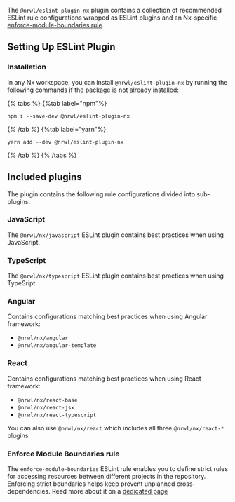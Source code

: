The `@nrwl/eslint-plugin-nx` plugin contains a collection of recommended ESLint rule configurations wrapped as ESLint plugins and an Nx-specific [enforce-module-boundaries rule](#enforce-module-boundaries-rule).

## Setting Up ESLint Plugin

### Installation

In any Nx workspace, you can install `@nrwl/eslint-plugin-nx` by running the following commands if the package is not already installed:

{% tabs %}
{%tab label="npm"%}

```shell
npm i --save-dev @nrwl/eslint-plugin-nx
```

{% /tab %}
{%tab label="yarn"%}

```shell
yarn add --dev @nrwl/eslint-plugin-nx
```

{% /tab %}
{% /tabs %}

## Included plugins

The plugin contains the following rule configurations divided into sub-plugins.

### JavaScript

The `@nrwl/nx/javascript` ESLint plugin contains best practices when using JavaScript.

### TypeScript

The `@nrwl/nx/typescript` ESLint plugin contains best practices when using TypeSript.

### Angular

Contains configurations matching best practices when using Angular framework:

- `@nrwl/nx/angular`
- `@nrwl/nx/angular-template`

### React

Contains configurations matching best practices when using React framework:

- `@nrwl/nx/react-base`
- `@nrwl/nx/react-jsx`
- `@nrwl/nx/react-typescript`

You can also use `@nrwl/nx/react` which includes all three `@nrwl/nx/react-*` plugins

### Enforce Module Boundaries rule

The `enforce-module-boundaries` ESLint rule enables you to define strict rules for accessing resources between different projects in the repository. Enforcing strict boundaries helps keep prevent unplanned cross-dependencies. Read more about it on a [dedicated page](/packages/eslint-plugin-nx/documents/enforce-module-boundaries)
